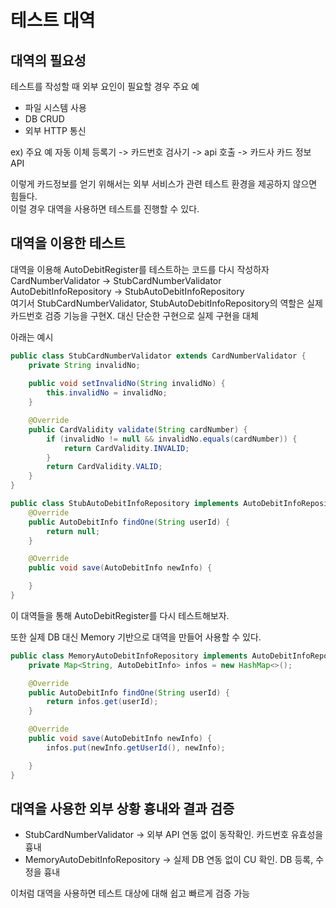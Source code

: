 # 테스트 대역

## 대역의 필요성
테스트를 작성할 때 외부 요인이 필요할 경우
주요 예   
* 파일 시스템 사용
* DB CRUD
* 외부 HTTP 통신

ex) 주요 예
자동 이체 등록기 -> 카드번호 검사기 -> api 호출 -> 카드사 카드 정보 API   

이렇게 카드정보를 얻기 위해서는 외부 서비스가 관련 테스트 환경을 제공하지 않으면 힘들다.   
이럴 경우 대역을 사용하면 테스트를 진행할 수 있다.

## 대역을 이용한 테스트
대역을 이용해 AutoDebitRegister를 테스트하는 코드를 다시 작성하자   
CardNumberValidator -> StubCardNumberValidator   
AutoDebitInfoRepository  -> StubAutoDebitInfoRepository   
여기서 StubCardNumberValidator, StubAutoDebitInfoRepository의 역할은 실제 카드번호 검증 기능을 구현X. 대신 단순한 구현으로 실제 구현을 대체    

아래는 예시
```java
public class StubCardNumberValidator extends CardNumberValidator {
    private String invalidNo;
    
    public void setInvalidNo(String invalidNo) {
        this.invalidNo = invalidNo;
    }

    @Override
    public CardValidity validate(String cardNumber) {
        if (invalidNo != null && invalidNo.equals(cardNumber)) {
            return CardValidity.INVALID;
        }
        return CardValidity.VALID;
    }
}

public class StubAutoDebitInfoRepository implements AutoDebitInfoRepository {
    @Override
    public AutoDebitInfo findOne(String userId) {
        return null;
    }

    @Override
    public void save(AutoDebitInfo newInfo) {

    }
}
```

이 대역들을 통해 AutoDebitRegister를 다시 테스트해보자.   

또한 실제 DB 대신 Memory 기반으로 대역을 만들어 사용할 수 있다.
```java
public class MemoryAutoDebitInfoRepository implements AutoDebitInfoRepository {
    private Map<String, AutoDebitInfo> infos = new HashMap<>();

    @Override
    public AutoDebitInfo findOne(String userId) {
        return infos.get(userId);
    }

    @Override
    public void save(AutoDebitInfo newInfo) {
        infos.put(newInfo.getUserId(), newInfo);

    }
}
```

## 대역을 사용한 외부 상황 흉내와 결과 검증

* StubCardNumberValidator -> 외부 API 연동 없이 동작확인. 카드번호 유효성을 흉내
* MemoryAutoDebitInfoRepository -> 실제 DB 연동 없이 CU 확인. DB 등록, 수정을 흉내

이처럼 대역을 사용하면 테스트 대상에 대해 쉽고 빠르게 검증 가능



